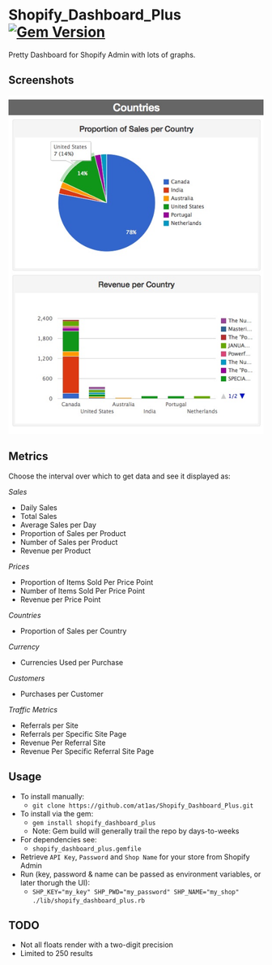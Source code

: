 # Shopify_Dashboard_Plus[![Gem Version](https://badge.fury.io/rb/shopify_dashboard_plus.svg)](http://badge.fury.io/rb/shopify_dashboard_plus)
Pretty Dashboard for Shopify Admin with lots of graphs.

## Screenshots

![screenshot](https://github.com/at1as/at1as.github.io/blob/master/github_repo_assets/dashboard-plus1.jpg)

## Metrics
Choose the interval over which to get data and see it displayed as:

*Sales*
* Daily Sales
* Total Sales
* Average Sales per Day
* Proportion of Sales per Product
* Number of Sales per Product
* Revenue per Product

*Prices*
* Proportion of Items Sold Per Price Point
* Number of Items Sold Per Price Point
* Revenue per Price Point

*Countries*
* Proportion of Sales per Country

*Currency*
* Currencies Used per Purchase

*Customers*
* Purchases per Customer

*Traffic Metrics*
* Referrals per Site
* Referrals per Specific Site Page
* Revenue Per Referral Site
* Revenue Per Specific Referral Site Page

## Usage
* To install manually: 
  * `git clone https://github.com/at1as/Shopify_Dashboard_Plus.git`
* To install via the gem: 
  * `gem install shopify_dashboard_plus`
  * Note: Gem build will generally trail the repo by days-to-weeks
* For dependencies see: 
  * `shopify_dashboard_plus.gemfile`
* Retrieve `API Key`, `Password` and `Shop Name` for your store from Shopify Admin
* Run (key, password & name can be passed as environment variables, or later thorugh the UI):
  * `SHP_KEY="my_key" SHP_PWD="my_password" SHP_NAME="my_shop" ./lib/shopify_dashboard_plus.rb`

## TODO

* Not all floats render with a two-digit precision
* Limited to 250 results
